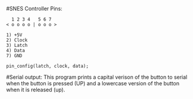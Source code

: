 #SNES Controller Pins:

	  1 2 3 4   5 6 7
	< o o o o | o o o >
	
	1) +5V
	2) Clock
	3) Latch
	4) Data
	7) GND

	pin_config(latch, clock, data);

#Serial output:
	This program prints a capital verison of the button to serial when the button is pressed (UP) and a
	lowercase version of the button when it is released (up).
